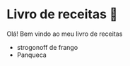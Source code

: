 # Livro de receitas :champagne:

Olá! Bem vindo ao meu livro de receitas

* strogonoff de frango
* Panqueca